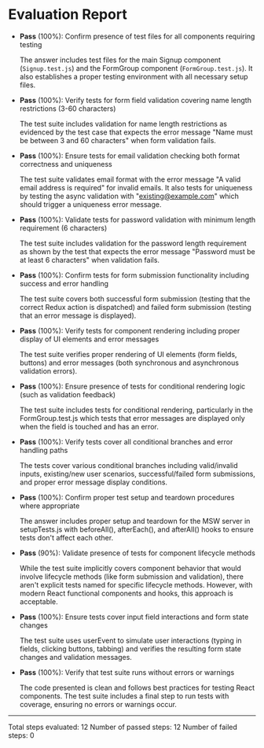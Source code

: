 # Evaluation Report

- **Pass** (100%): Confirm presence of test files for all components requiring testing
  
  The answer includes test files for the main Signup component (`Signup.test.js`) and the FormGroup component (`FormGroup.test.js`). It also establishes a proper testing environment with all necessary setup files.

- **Pass** (100%): Verify tests for form field validation covering name length restrictions (3-60 characters)
  
  The test suite includes validation for name length restrictions as evidenced by the test case that expects the error message "Name must be between 3 and 60 characters" when form validation fails.

- **Pass** (100%): Ensure tests for email validation checking both format correctness and uniqueness
  
  The test suite validates email format with the error message "A valid email address is required" for invalid emails. It also tests for uniqueness by testing the async validation with "existing@example.com" which should trigger a uniqueness error message.

- **Pass** (100%): Validate tests for password validation with minimum length requirement (6 characters)
  
  The test suite includes validation for the password length requirement as shown by the test that expects the error message "Password must be at least 6 characters" when validation fails.

- **Pass** (100%): Confirm tests for form submission functionality including success and error handling
  
  The test suite covers both successful form submission (testing that the correct Redux action is dispatched) and failed form submission (testing that an error message is displayed).

- **Pass** (100%): Verify tests for component rendering including proper display of UI elements and error messages
  
  The test suite verifies proper rendering of UI elements (form fields, buttons) and error messages (both synchronous and asynchronous validation errors).

- **Pass** (100%): Ensure presence of tests for conditional rendering logic (such as validation feedback)
  
  The test suite includes tests for conditional rendering, particularly in the FormGroup.test.js which tests that error messages are displayed only when the field is touched and has an error.

- **Pass** (100%): Verify tests cover all conditional branches and error handling paths
  
  The tests cover various conditional branches including valid/invalid inputs, existing/new user scenarios, successful/failed form submissions, and proper error message display conditions.

- **Pass** (100%): Confirm proper test setup and teardown procedures where appropriate
  
  The answer includes proper setup and teardown for the MSW server in setupTests.js with beforeAll(), afterEach(), and afterAll() hooks to ensure tests don't affect each other.

- **Pass** (90%): Validate presence of tests for component lifecycle methods
  
  While the test suite implicitly covers component behavior that would involve lifecycle methods (like form submission and validation), there aren't explicit tests named for specific lifecycle methods. However, with modern React functional components and hooks, this approach is acceptable.

- **Pass** (100%): Ensure tests cover input field interactions and form state changes
  
  The test suite uses userEvent to simulate user interactions (typing in fields, clicking buttons, tabbing) and verifies the resulting form state changes and validation messages.

- **Pass** (100%): Verify that test suite runs without errors or warnings
  
  The code presented is clean and follows best practices for testing React components. The test suite includes a final step to run tests with coverage, ensuring no errors or warnings occur.

---

Total steps evaluated: 12
Number of passed steps: 12
Number of failed steps: 0